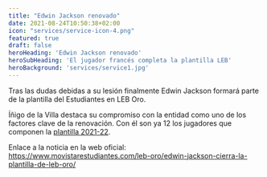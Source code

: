 ```yaml
---
title: "Edwin Jackson renovado"
date: 2021-08-24T10:50:38+02:00
icon: "services/service-icon-4.png"
featured: true
draft: false
heroHeading: 'Edwin Jackson renovado'
heroSubHeading: 'El jugador francés completa la plantilla LEB'
heroBackground: 'services/service1.jpg'
---
```


Tras las dudas debidas a su lesión finalmente Edwin Jackson formará parte de la plantilla del Estudiantes en LEB Oro.

Íñigo de la Villa destaca su compromiso con la entidad como uno de los factores clave de la renovación. Con él son ya 12 los jugadores que componen la [plantilla 2021-22](/noticias/plantilla-2021-22).

Enlace a la noticia en la web oficial: https://www.movistarestudiantes.com/leb-oro/edwin-jackson-cierra-la-plantilla-de-leb-oro/
